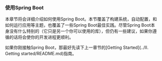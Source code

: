 ### 使用Spring Boot
本章节将会详细介绍如何使用Spring Boot。本节覆盖了构建系统，自动配置，和如何运行应用等主题，也覆盖了一些Spring Boot最佳实践。尽管Spring Boot本身没有什么特别的（它只是另一个你可以使用的库），但仍有一些建议，如果你遵循的话将会使你的开发进程更顺利。

如果你刚接触Spring Boot，那最好先读下上一章节的[Getting Started](../II. Getting started/README.md)指南。
